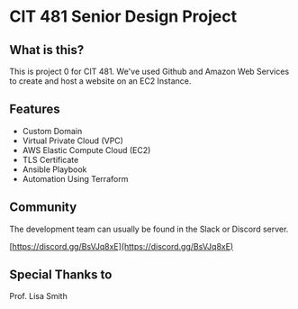 # CIT 481 Senior Design Project

## What is this?

This is project 0 for CIT 481. We've used Github and Amazon Web Services to create and host a website on an EC2 Instance. 

## Features

 - Custom Domain
 - Virtual Private Cloud (VPC)
 - AWS Elastic Compute Cloud (EC2)
 - TLS Certificate
 - Ansible Playbook
 - Automation Using Terraform


## Community

The development team can usually be found in the Slack or Discord server.

[https://discord.gg/BsVJq8xE](https://discord.gg/BsVJq8xE)

## Special Thanks to

Prof. Lisa Smith
